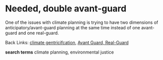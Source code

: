 # Needed, double avant-guard

One of the issues with climate planning is trying to have two dimensions of anticipatory/avant-guard planning at the same time instead of one avant-guard and one real-guard. 

Back Links: [climate gentricifcation](zzzzz_cards/85_Climate_Gentrification___Environmental_Justice.md), [Avant Guard, Real-Guard](realGuard_vs_AvantGuard.md)

**search terms** climate planning, environmental justice
